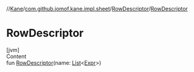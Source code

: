 //[Kane](../../index.md)/[com.github.jomof.kane.impl.sheet](../index.md)/[RowDescriptor](index.md)/[RowDescriptor](-row-descriptor.md)



# RowDescriptor  
[jvm]  
Content  
fun [RowDescriptor](-row-descriptor.md)(name: [List](https://kotlinlang.org/api/latest/jvm/stdlib/kotlin.collections/-list/index.html)<[Expr](../../com.github.jomof.kane/-expr/index.md)>)  



